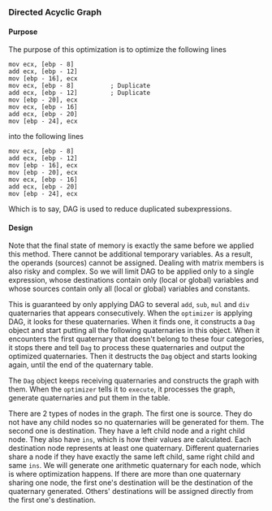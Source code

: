 ### Directed Acyclic Graph

#### Purpose

The purpose of this optimization is to optimize the following lines

```Assembly
mov ecx, [ebp - 8]
add ecx, [ebp - 12]
mov [ebp - 16], ecx
mov ecx, [ebp - 8]			; Duplicate
add ecx, [ebp - 12]			; Duplicate
mov [ebp - 20], ecx
mov ecx, [ebp - 16]
add ecx, [ebp - 20]
mov [ebp - 24], ecx
```

into the following lines

```Assembly
mov ecx, [ebp - 8]
add ecx, [ebp - 12]
mov [ebp - 16], ecx
mov [ebp - 20], ecx
mov ecx, [ebp - 16]
add ecx, [ebp - 20]
mov [ebp - 24], ecx
```

Which is to say, DAG is used to reduce duplicated subexpressions.

#### Design

Note that the final state of memory is exactly the same before we applied this method.
There cannot be additional temporary variables.
As a result, the operands (sources) cannot be assigned.
Dealing with matrix members is also risky and complex.
So we will limit DAG to be applied only to a single expression,
whose destinations contain only (local or global) variables
and whose sources contain only all (local or global) variables and constants.

This is guaranteed by only applying DAG to several `add`, `sub`, `mul` and `div` quaternaries
that appears consecutively.
When the `optimizer` is applying DAG, it looks for these quaternaries.
When it finds one,
it constructs a `Dag` object and start putting all the following quaternaries in this object.
When it encounters the first quaternary that doesn't belong to these four categories,
it stops there and tell `Dag` to process these quaternaries and output the optimized quaternaries.
Then it destructs the `Dag` object and starts looking again, until the end of the quaternary table.

The `Dag` object keeps receiving quaternaries and constructs the graph with them.
When the `optimizer` tells it to `execute`, it processes the graph,
generate quaternaries and put them in the table.

There are 2 types of nodes in the graph.
The first one is source.
They do not have any child nodes so no quaternaries will be generated for them.
The second one is destination.
They have a left child node and a right child node.
They also have `ins`, which is how their values are calculated.
Each destination node represents at least one quaternary.
Different quaternaries share a node if they have exactly the same left child,
same right child and same `ins`.
We will generate one arithmetic quaternary for each node,
which is where optimization happens.
If there are more than one quaternary sharing one node,
the first one's destination will be the destination of the quaternary generated.
Others' destinations will be assigned directly from the first one's destination.
